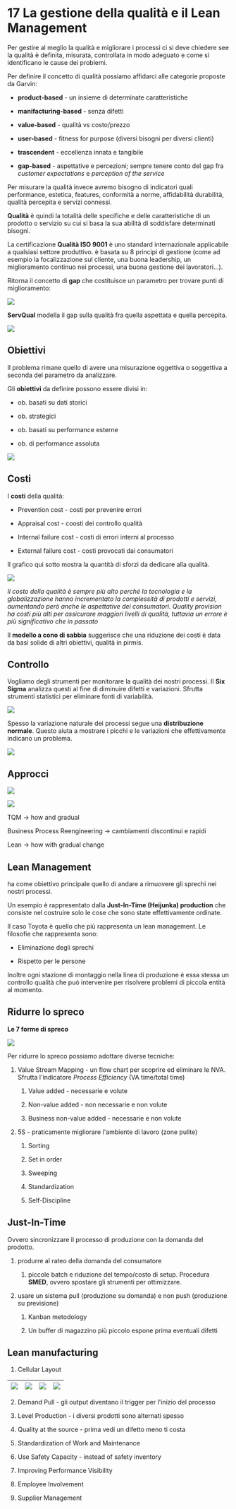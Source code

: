 # 17 La gestione della qualità e il Lean Management

Per gestire al meglio la qualità e migliorare i processi ci si deve chiedere see la qualità è definita, misurata, controllata in modo adeguato e come si identificano le cause dei problemi.

Per definire il concetto di qualità possiamo affidarci alle categorie proposte da Garvin:

- **product-based** - un insieme di determinate caratteristiche

- **manifacturing-based** - senza difetti

- **value-based** - qualità vs costo/prezzo

- **user-based** - fitness for purpose (diversi bisogni per diversi clienti)

- **trascendent** - eccellenza innata e tangibile

- **gap-based** - aspettative e percezioni; sempre tenere conto del gap fra *customer expectations* e *perception of the service*

Per misurare la qualità invece avremo bisogno di indicatori quali performance, estetica, features, conformità a norme, affidabilità durabilità, qualità percepita e servizi connessi.

**Qualità** è quindi la totalità delle specifiche e delle caratteristiche di un prodotto o servizio su cui si basa la sua abilità di soddisfare determinati bisogni.

La certificazione **Qualità ISO 9001** è uno standard internazionale applicabile a qualsiasi settore produttivo. è basata su 8 principi di gestione (come ad esempio la focalizzazione sul cliente, una buona leadership, un miglioramento continuo nei processi, una buona gestione dei lavoratori...).

Ritorna il concetto di **gap** che costituisce un parametro per trovare punti di miglioramento:

![](../assets/2023-05-09-18-40-34-image.png)

**ServQual** modella il gap sulla qualità fra quella aspettata e quella percepita.

![](../assets/2023-05-09-18-42-03-image.png)

## Obiettivi

Il problema rimane quello di avere una misurazione oggettiva o soggettiva a seconda del parametro da analizzare.

Gli **obiettivi** da definire possono essere divisi in:

- ob. basati su dati storici

- ob. strategici

- ob. basati su performance esterne

- ob. di performance assoluta

![](../assets/2023-05-09-19-00-26-image.png)

## Costi

I **costi** della qualità:

- Prevention cost - costi per prevenire errori

- Appraisal cost - coosti dei controllo qualità

- Internal failure cost - costi di errori interni al processo

- External failure cost - costi provocati dai consumatori

Il grafico qui sotto mostra la quantità di sforzi da dedicare alla qualità.

![](../assets/2023-05-09-19-07-25-image.png)

*Il costo della qualità è sempre più alto perché la tecnologia e la globalizzazione hanno incrementato la complessità di prodotti e servizi, aumentando però anche le aspettative dei consumatori. Quality provision ha costi più alti per assicurare maggiori livelli di qualità, tuttavia un errore è più significativo che in passato*

Il **modello a cono di sabbia** suggerisce che una riduzione dei costi è data da basi solide di altri obiettivi, qualità in pirmis.

## Controllo

Vogliamo degli strumenti per monitorare la qualità dei nostri processi. Il **Six Sigma** analizza questi al fine di diminuire difetti e variazioni. Sfrutta strumenti statistici per eliminare fonti di variabilità.

![](../assets/2023-05-09-19-22-44-image.png)

Spesso la variazione naturale dei processi segue una **distribuzione normale**. Questo aiuta a mostrare i picchi e le variazioni che effettivamente indicano un problema.

![](../assets/2023-05-09-19-25-28-image.png)

## Approcci

![](../assets/2023-05-09-19-26-55-image.png)

![](../assets/2023-05-09-19-27-29-image.png)

TQM -> how and gradual

Business Process Reengineering -> cambiamenti discontinui e rapidi

Lean -> how with gradual change

## Lean Management

ha come obiettivo principale quello di andare a rimuovere gli sprechi nei nostri processi.

Un esempio è rappresentato dalla **Just-In-Time (Heijunka) production** che consiste nel costruire solo le cose che sono state effettivamente ordinate.

Il caso Toyota è quello che più rappresenta un lean management. Le filosofie che rappresenta sono:

- Eliminazione degli sprechi

- Rispetto per le persone

Inoltre ogni stazione di montaggio nella linea di produzione è essa stessa un controllo qualità che può intervenire per risolvere problemi di piccola entità al momento.

## Ridurre lo spreco

**Le 7 forme di spreco**

![](../assets/2023-05-09-19-34-01-image.png)

Per ridurre lo spreco possiamo adottare diverse tecniche:

1. Value Stream Mapping - un flow chart per scoprire ed eliminare le NVA. Sfrutta l'indicatore *Process Efficiency* (VA time/total time)
   
   1. Value added - necessarie e volute
   
   2. Non-value added - non necessarie e non volute
   
   3. Business non-value added - necessarie e non volute

2. 5S - praticamente migliorare l'ambiente di lavoro (zone pulite)
   
   1. Sorting
   
   2. Set in order
   
   3. Sweeping
   
   4. Standardization
   
   5. Self-Discipline

## Just-In-Time

Ovvero sincronizzare il processo di produzione con la domanda del prodotto.

1. produrre al rateo della domanda del consumatore
   
   1.  piccole batch e riduzione del tempo/costo di setup. Procedura **SMED**, ovvero spostare gli strumenti per ottimizzare.

2. usare un sistema pull (produzione su domanda) e non push (produzione su previsione)
   
   1. Kanban metodology
   
   2. Un buffer di magazzino più piccolo espone prima eventuali difetti

## Lean manufacturing

1. Cellular Layout

| ![](../assets/2023-05-09-19-59-19-image.png) | ![](../assets/2023-05-09-19-59-30-image.png) | ![](../assets/2023-05-09-19-59-41-image.png) | ![](../assets/2023-05-09-19-59-53-image.png) |
| -------------------------------------------- | -------------------------------------------- | -------------------------------------------- | -------------------------------------------- |

2. Demand Pull - gli output diventano il trigger per l'inizio del processo

3. Level Production - i diversi prodotti sono alternati spesso

4. Quality at the source - prima vedi un difetto meno ti costa

5. Standardization of Work and Maintenance

6. Use Safety Capacity - instead of safety inventory

7. Improving Performance Visibility

8. Employee Involvement

9. Supplier Management
